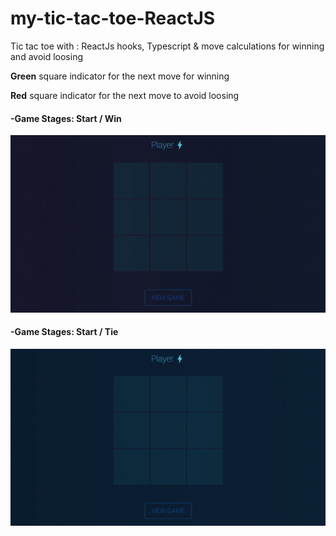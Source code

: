# my-tic-tac-toe-ReactJS

Tic tac toe with : ReactJs hooks, Typescript & move calculations for winning and avoid loosing
<p float=left>
  <b>Green</b> square indicator for the next move for winning
  </p>
<p float=left>
<b>Red</b> square indicator for the next move to avoid loosing
  </p>

#### -Game Stages: Start / Win 
<p float=left>
<img src="https://github.com/athangk/my-tic-tac-toe/blob/main/refactor_win.gif">
  </p>


#### -Game Stages: Start / Tie
<p float=left>
<img src="https://github.com/athangk/my-tic-tac-toe/blob/main/refactor_tie.gif">
  </p>
